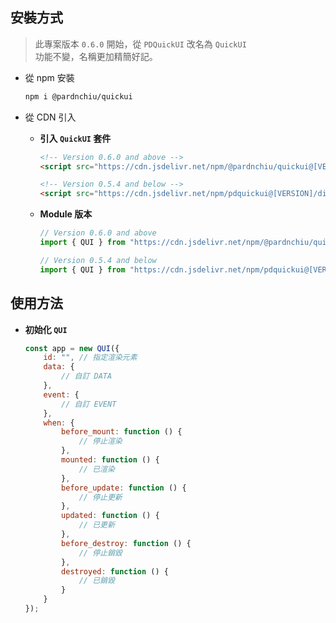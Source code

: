 ## 安裝方式

> 此專案版本 `0.6.0` 開始，從 `PDQuickUI` 改名為 `QuickUI`<br>
> 功能不變，名稱更加精簡好記。

- 從 npm 安裝
    ```bash
    npm i @pardnchiu/quickui
    ```

- 從 CDN 引入
    - **引入 `QuickUI` 套件**
        ```html
        <!-- Version 0.6.0 and above -->
        <script src="https://cdn.jsdelivr.net/npm/@pardnchiu/quickui@[VERSION]/dist/QuickUI.js"></script>

        <!-- Version 0.5.4 and below -->
        <script src="https://cdn.jsdelivr.net/npm/pdquickui@[VERSION]/dist/PDQuickUI.js"></script>
        ```
    - **Module 版本**
        ```javascript
        // Version 0.6.0 and above
        import { QUI } from "https://cdn.jsdelivr.net/npm/@pardnchiu/quickui@[VERSION]/dist/QuickUI.esm.js";
        
        // Version 0.5.4 and below
        import { QUI } from "https://cdn.jsdelivr.net/npm/pdquickui@[VERSION]/dist/PDQuickUI.module.js";
        ```

## 使用方法

- **初始化 `QUI`**
    ```Javascript
    const app = new QUI({
        id: "", // 指定渲染元素
        data: {
            // 自訂 DATA
        },
        event: {
            // 自訂 EVENT
        },
        when: {
            before_mount: function () {
                // 停止渲染
            },
            mounted: function () {
                // 已渲染
            },
            before_update: function () {
                // 停止更新
            },
            updated: function () {
                // 已更新
            },
            before_destroy: function () {
                // 停止銷毀
            },
            destroyed: function () {
                // 已銷毀
            }
        }
    });
    ```
